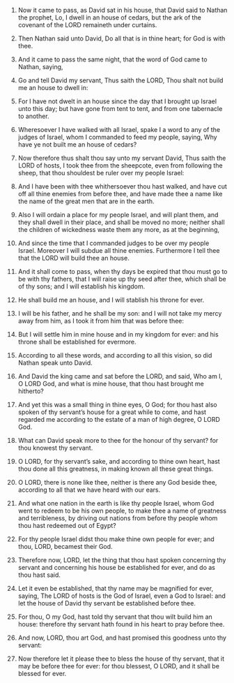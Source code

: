 1. Now it came to pass, as David sat in his house, that David said
to Nathan the prophet, Lo, I dwell in an house of cedars, but the ark
of the covenant of the LORD remaineth under curtains.

2. Then Nathan said unto David, Do all that is in thine heart; for
God is with thee.

3. And it came to pass the same night, that the word of God came to
Nathan, saying,

4. Go and tell David my servant, Thus saith the
LORD, Thou shalt not build me an house to dwell in:

5. For I have
not dwelt in an house since the day that I brought up Israel unto this
day; but have gone from tent to tent, and from one tabernacle to
another.

6. Wheresoever I have walked with all Israel, spake I a word to any
of the judges of Israel, whom I commanded to feed my people, saying,
Why have ye not built me an house of cedars?

7. Now therefore thus
shalt thou say unto my servant David, Thus saith the LORD of hosts, I
took thee from the sheepcote, even from following the sheep, that thou
shouldest be ruler over my people Israel:

8. And I have been with
thee whithersoever thou hast walked, and have cut off all thine
enemies from before thee, and have made thee a name like the name of
the great men that are in the earth.

9. Also I will ordain a place for my people Israel, and will plant
them, and they shall dwell in their place, and shall be moved no more;
neither shall the children of wickedness waste them any more, as at
the beginning,

10. And since the time that I commanded judges to be
over my people Israel. Moreover I will subdue all thine enemies.
Furthermore I tell thee that the LORD will build thee an house.

11. And it shall come to pass, when thy days be expired that thou
must go to be with thy fathers, that I will raise up thy seed after
thee, which shall be of thy sons; and I will establish his kingdom.

12. He shall build me an house, and I will stablish his throne for
ever.

13. I will be his father, and he shall be my son: and I will not
take my mercy away from him, as I took it from him that was before
thee:

14. But I will settle him in mine house and in my kingdom for
ever: and his throne shall be established for evermore.

15. According to all these words, and according to all this vision,
so did Nathan speak unto David.

16. And David the king came and sat before the LORD, and said, Who
am I, O LORD God, and what is mine house, that thou hast brought me
hitherto?

17. And yet this was a small thing in thine eyes, O God;
for thou hast also spoken of thy servant’s house for a great while to
come, and hast regarded me according to the estate of a man of high
degree, O LORD God.

18. What can David speak more to thee for the honour of thy servant?
for thou knowest thy servant.

19. O LORD, for thy servant’s sake, and according to thine own
heart, hast thou done all this greatness, in making known all these
great things.

20. O LORD, there is none like thee, neither is there any God beside
thee, according to all that we have heard with our ears.

21. And what one nation in the earth is like thy people Israel, whom
God went to redeem to be his own people, to make thee a name of
greatness and terribleness, by driving out nations from before thy
people whom thou hast redeemed out of Egypt?

22. For thy people
Israel didst thou make thine own people for ever; and thou, LORD,
becamest their God.

23. Therefore now, LORD, let the thing that thou hast spoken
concerning thy servant and concerning his house be established for
ever, and do as thou hast said.

24. Let it even be established, that thy name may be magnified for
ever, saying, The LORD of hosts is the God of Israel, even a God to
Israel: and let the house of David thy servant be established before
thee.

25. For thou, O my God, hast told thy servant that thou wilt build
him an house: therefore thy servant hath found in his heart to pray
before thee.

26. And now, LORD, thou art God, and hast promised this goodness
unto thy servant:

27. Now therefore let it please thee to bless the
house of thy servant, that it may be before thee for ever: for thou
blessest, O LORD, and it shall be blessed for ever.
